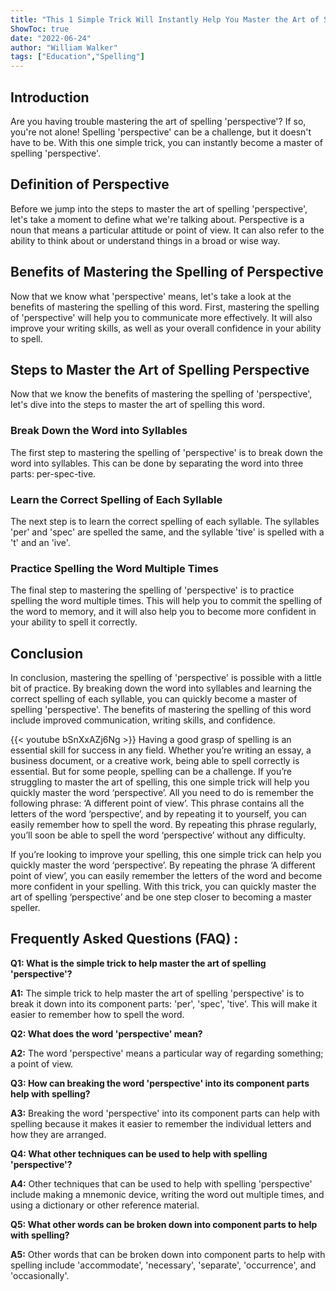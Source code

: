 ```yaml
---
title: "This 1 Simple Trick Will Instantly Help You Master the Art of Spelling 'Perspective'!"
ShowToc: true 
date: "2022-06-24"
author: "William Walker" 
tags: ["Education","Spelling"]
---
```

## Introduction

Are you having trouble mastering the art of spelling 'perspective'? If so, you're not alone! Spelling 'perspective' can be a challenge, but it doesn't have to be. With this one simple trick, you can instantly become a master of spelling 'perspective'.

## Definition of Perspective

Before we jump into the steps to master the art of spelling 'perspective', let's take a moment to define what we're talking about. Perspective is a noun that means a particular attitude or point of view. It can also refer to the ability to think about or understand things in a broad or wise way.

## Benefits of Mastering the Spelling of Perspective

Now that we know what 'perspective' means, let's take a look at the benefits of mastering the spelling of this word. First, mastering the spelling of 'perspective' will help you to communicate more effectively. It will also improve your writing skills, as well as your overall confidence in your ability to spell.

## Steps to Master the Art of Spelling Perspective

Now that we know the benefits of mastering the spelling of 'perspective', let's dive into the steps to master the art of spelling this word.

### Break Down the Word into Syllables

The first step to mastering the spelling of 'perspective' is to break down the word into syllables. This can be done by separating the word into three parts: per-spec-tive.

### Learn the Correct Spelling of Each Syllable

The next step is to learn the correct spelling of each syllable. The syllables 'per' and 'spec' are spelled the same, and the syllable 'tive' is spelled with a 't' and an 'ive'.

### Practice Spelling the Word Multiple Times

The final step to mastering the spelling of 'perspective' is to practice spelling the word multiple times. This will help you to commit the spelling of the word to memory, and it will also help you to become more confident in your ability to spell it correctly.

## Conclusion

In conclusion, mastering the spelling of 'perspective' is possible with a little bit of practice. By breaking down the word into syllables and learning the correct spelling of each syllable, you can quickly become a master of spelling 'perspective'. The benefits of mastering the spelling of this word include improved communication, writing skills, and confidence.

{{< youtube bSnXxAZj6Ng >}} 
Having a good grasp of spelling is an essential skill for success in any field. Whether you’re writing an essay, a business document, or a creative work, being able to spell correctly is essential. But for some people, spelling can be a challenge. If you’re struggling to master the art of spelling, this one simple trick will help you quickly master the word ‘perspective’. All you need to do is remember the following phrase: ‘A different point of view’. This phrase contains all the letters of the word ‘perspective’, and by repeating it to yourself, you can easily remember how to spell the word. By repeating this phrase regularly, you’ll soon be able to spell the word ‘perspective’ without any difficulty. 

If you’re looking to improve your spelling, this one simple trick can help you quickly master the word ‘perspective’. By repeating the phrase ‘A different point of view’, you can easily remember the letters of the word and become more confident in your spelling. With this trick, you can quickly master the art of spelling ‘perspective’ and be one step closer to becoming a master speller.

## Frequently Asked Questions (FAQ) :
**Q1: What is the simple trick to help master the art of spelling 'perspective'?**

**A1:** The simple trick to help master the art of spelling 'perspective' is to break it down into its component parts: 'per', 'spec', 'tive'. This will make it easier to remember how to spell the word.

**Q2: What does the word 'perspective' mean?**

**A2:** The word 'perspective' means a particular way of regarding something; a point of view. 

**Q3: How can breaking the word 'perspective' into its component parts help with spelling?**

**A3:** Breaking the word 'perspective' into its component parts can help with spelling because it makes it easier to remember the individual letters and how they are arranged. 

**Q4: What other techniques can be used to help with spelling 'perspective'?**

**A4:** Other techniques that can be used to help with spelling 'perspective' include making a mnemonic device, writing the word out multiple times, and using a dictionary or other reference material. 

**Q5: What other words can be broken down into component parts to help with spelling?**

**A5:** Other words that can be broken down into component parts to help with spelling include 'accommodate', 'necessary', 'separate', 'occurrence', and 'occasionally'.





